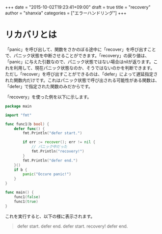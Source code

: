+++
date = "2015-10-02T19:23:41+09:00"
draft = true
title = "recovery"
author = "shanxia"
categories = ["エラーハンドリング"]
+++

# リカバリとは
「panic」を呼び出して、関数をさかのぼる途中に「recover」を呼び出すことで、パニック状態を中断させることができます。「recovery」の戻り値は、「panic」に与えた引数なので、パニック状態ではない場合はnilが返ります。これを利用して、現在パニック状態なのか、そうではないのかを判断できます。
ただし「recover」を呼び出すことができるのは、「defer」によって遅延指定された関数内だけです。これはパニック状態で呼び出される可能性がある関数は、「defer」で指定された関数のみだからです。

「recovery」を使った例を以下に示します。

```go
package main

import "fmt"

func func1(b bool) {
	defer func() {
		fmt.Println("defer start.")

		if err := recover(); err != nil {
		    // パニック中だった
			fmt.Println("recovery!")
		}
		fmt.Println("defer end.")
	}()
	if b {
		panic("Occure panic!")
	}
}

func main() {
	func1(false)
	func1(true)
}
```

これを実行すると、以下の様に表示されます。

>defer start.
defer end.
defer start.
recovery!
defer end.

